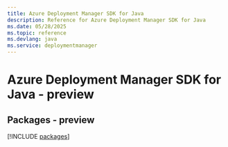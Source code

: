 ```yaml
---
title: Azure Deployment Manager SDK for Java
description: Reference for Azure Deployment Manager SDK for Java
ms.date: 05/28/2025
ms.topic: reference
ms.devlang: java
ms.service: deploymentmanager
---
```

# Azure Deployment Manager SDK for Java - preview
## Packages - preview
[!INCLUDE [packages](deployment-manager-index.md)]